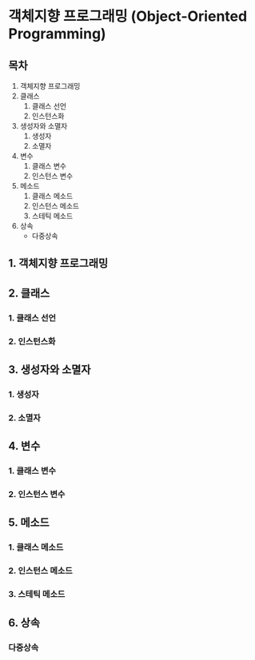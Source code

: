 # 객체지향 프로그래밍 (Object-Oriented Programming)


## 목차
1. 객체지향 프로그래밍
2. 클래스
    1. 클래스 선언
    2. 인스턴스화
3. 생성자와 소멸자
    1. 생성자
    2. 소멸자
4. 변수
    1. 클래스 변수
    2. 인스턴스 변수
5. 메소드
    1. 클래스 메소드
    2. 인스턴스 메소드
    3. 스테틱 메소드
6. 상속
    - 다중상속


## 1. 객체지향 프로그래밍


## 2. 클래스
### 1. 클래스 선언
### 2. 인스턴스화



## 3. 생성자와 소멸자
### 1. 생성자
### 2. 소멸자



## 4. 변수
### 1. 클래스 변수
### 2. 인스턴스 변수



## 5. 메소드
### 1. 클래스 메소드
### 2. 인스턴스 메소드
### 3. 스테틱 메소드



## 6. 상속
### 다중상속